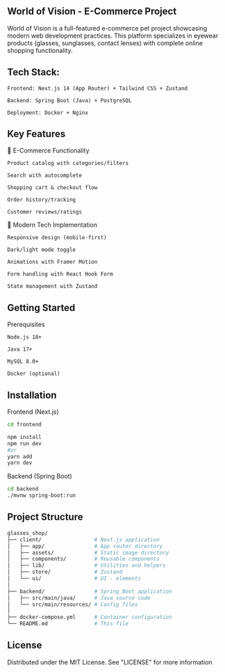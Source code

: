 ## World of Vision - E-Commerce Project

World of Vision is a full-featured e-commerce pet project showcasing modern web development practices. This platform specializes in eyewear products (glasses, sunglasses, contact lenses) with complete online shopping functionality.

## Tech Stack:

    Frontend: Next.js 14 (App Router) + Tailwind CSS + Zustand

    Backend: Spring Boot (Java) + PostgreSQL

    Deployment: Docker + Nginx

## Key Features
🛒 E-Commerce Functionality

    Product catalog with categories/filters

    Search with autocomplete

    Shopping cart & checkout flow

    Order history/tracking

    Customer reviews/ratings

🚀 Modern Tech Implementation

    Responsive design (mobile-first)

    Dark/light mode toggle

    Animations with Framer Motion

    Form handling with React Hook Form

    State management with Zustand

## Getting Started
Prerequisites

    Node.js 18+

    Java 17+

    MySQL 8.0+

    Docker (optional)

## Installation
Frontend (Next.js)

```bash
cd frontend

npm install
npm run dev
#or
yarn add
yarn dev
```

Backend (Spring Boot)

```bash
cd backend
./mvnw spring-boot:run
```

## Project Structure

```bash
glasses_shop/
├── client/                 # Next.js application
│   ├── app/                # App router directory
│   ├── assets/             # Static image directory
│   ├── components/         # Reusable components
│   ├── lib/                # Utilities and helpers
│   ├── store/              # Zustand
│   └── ui/                 # UI - elements
│
├── backend/                # Spring Boot application
│   ├── src/main/java/      # Java source code
│   └── src/main/resources/ # Config files
│
├── docker-compose.yml      # Container configuration
└── README.md               # This file
```

## License

Distributed under the MIT License. See "LICENSE" for more information